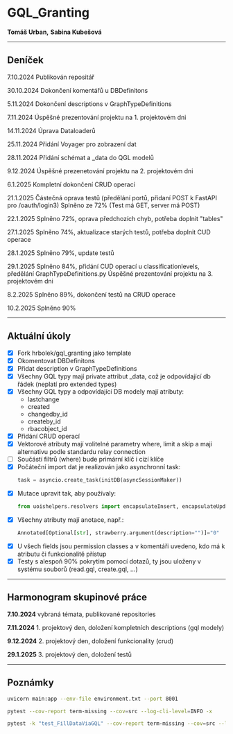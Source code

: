 # GQL_Granting

__Tomáš Urban,__ 
__Sabina Kubešová__
________________________________________________________________________

## Deníček

7.10.2024 Publikován repositář

30.10.2024 Dokončení komentářů u DBDefinitons

5.11.2024 Dokončení descriptions v GraphTypeDefinitions

7.11.2024 Úspěšné prezentování projektu na 1. projektovém dni

14.11.2024 Úprava Dataloaderů

25.11.2024 Přidání Voyager pro zobrazení dat

28.11.2024 Přidání schémat a _data do QGL modelů

9.12.2024 Úspěšné prezenetování projektu na 2. projektovém dni

6.1.2025 Kompletní dokončení CRUD operací

21.1.2025 Částečná oprava testů (předělání portů, přidaní POST k FastAPI pro /oauth/login3)
          Splněno ze 72% (Test má GET, server má POST)

22.1.2025 Splněno 72%, oprava předchozích chyb, potřeba doplnit "tables"

27.1.2025 Splněno 74%, aktualizace starých testů, potřeba doplnit CUD operace

28.1.2025 Splněno 79%, update testů

29.1.2025 Splněno 84%, přidání CUD operací u classificationlevels, předělání GraphTypeDefinitions.py
          Úspěšné prezentování projektu na 3. projektovém dni

8.2.2025 Splněno 89%, dokončení testů na CRUD operace

10.2.2025 Splněno 90%
________________________________________________________________________

## Aktuální úkoly

- [x] Fork hrbolek/gql_granting jako template
- [x] Okomentovat DBDefinitons
- [x] Přidat description v GraphTypeDefinitions
- [x] Všechny GQL typy mají private attribut _data, což je odpovídající db řádek (neplatí pro extended types)
- [x] Všechny GQL typy a odpovídající DB modely mají atributy:
    - lastchange
    - created
    - changedby_id
    - createby_id
    - rbacobject_id
- [x] Přidání CRUD operací
- [x] Vektorové atributy mají volitelné parametry where, limit a skip a mají alternativu podle standardu relay connection
- [ ] Součástí filtrů (where) bude primární klíč i cizí klíče
- [x] Počáteční import dat je realizován jako asynchronní task: 
    ```python
    task = asyncio.create_task(initDB(asyncSessionMaker))
    ```
- [x] Mutace upravit tak, aby používaly:
    ```python
    from uoishelpers.resolvers import encapsulateInsert, encapsulateUpdate, encapsulateDelete
    ```
- [x] Všechny atributy mají anotace, např.:
    ```python
    Annotated[Optional[str], strawberry.argument(description="")]="0"
    ```
- [x] U všech fields jsou permission classes a v komentáři uvedeno, kdo má k atributu či funkcionalitě přístup
- [x] Testy s alespoň 90% pokrytím pomocí dotazů, ty jsou uloženy v systému souborů (read.gql, create.gql, …)

________________________________________________________________________

## Harmonogram skupinové práce

__7.10.2024__ vybraná témata, publikované repositories

__7.11.2024__ 1. projektový den, doložení kompletních descriptions (gql modely)

__9.12.2024__ 2. projektový den, doložení funkcionality (crud)

__29.1.2025__ 3. projektový den, doložení testů
________________________________________________________________________

## Poznámky

```bash
uvicorn main:app --env-file environment.txt --port 8001
```
```bash
pytest --cov-report term-missing --cov=src --log-cli-level=INFO -x
```
```bash
pytest -k "test_FillDataViaGQL" --cov-report term-missing --cov=src --log-cli-level=INFO -x
```